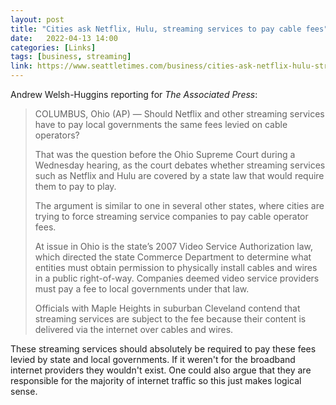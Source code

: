 ```yaml
---
layout: post
title: "Cities ask Netflix, Hulu, streaming services to pay cable fees"
date:   2022-04-13 14:00
categories: [Links]
tags: [business, streaming]
link: https://www.seattletimes.com/business/cities-ask-netflix-hulu-stream-services-to-pay-cable-fees/
---
```


Andrew Welsh-Huggins reporting for *The Associated Press*:

>COLUMBUS, Ohio (AP) — Should Netflix and other streaming services have to pay local governments the same fees levied on cable operators?
>
>That was the question before the Ohio Supreme Court during a Wednesday hearing, as the court debates whether streaming services such as Netflix and Hulu are covered by a state law that would require them to pay to play.
>
>The argument is similar to one in several other states, where cities are trying to force streaming service companies to pay cable operator fees.
>
>At issue in Ohio is the state’s 2007 Video Service Authorization law, which directed the state Commerce Department to determine what entities must obtain permission to physically install cables and wires in a public right-of-way. Companies deemed video service providers must pay a fee to local governments under that law.
>
>Officials with Maple Heights in suburban Cleveland contend that streaming services are subject to the fee because their content is delivered via the internet over cables and wires.

These streaming services should absolutely be required to pay these fees levied by state and local governments. If it weren't for the broadband internet providers they wouldn't exist. One could also argue that they are responsible for the majority of internet traffic so this just makes logical sense.
